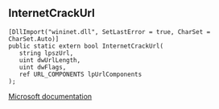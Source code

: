 ## InternetCrackUrl

```
[DllImport("wininet.dll", SetLastError = true, CharSet = CharSet.Auto)]
public static extern bool InternetCrackUrl(
   string lpszUrl,
   uint dwUrlLength,
   uint dwFlags,
   ref URL_COMPONENTS lpUrlComponents
);
```

[Microsoft documentation](https://docs.microsoft.com/en-us/windows/win32/api/wininet/nf-wininet-internetcrackurla)
